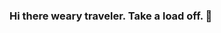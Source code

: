 ### Hi there weary traveler. Take a load off. 👋 

<!--
**danbabicki/danbabicki** is a ✨ _special_ ✨ repository because it tells you all about its owner who is a eager new programmer with skills as a problem solver, web developer, and financial analyst. danbabicki is on his path of learning software development and data science. 

- 🔭 I’m currently working on my personal portfolio page earning my Certified Management Accountant Certificate
- 🌱 I’m currently learning Javascript.
- 👯 I’m looking to collaborate on financial data and web applications
- 🤔 I’m looking for help with creating a more user interactive personal portfolio page. See danbabicki.com repository for source code.
- 💬 Ask me about how I can help you with financial data.
- 📫 How to reach me: danbabicki@gmail.com
- 😄 Pronouns: He/Him
- ⚡ Fun fact: I love Formula 1 and outdoor adventures.
-->
